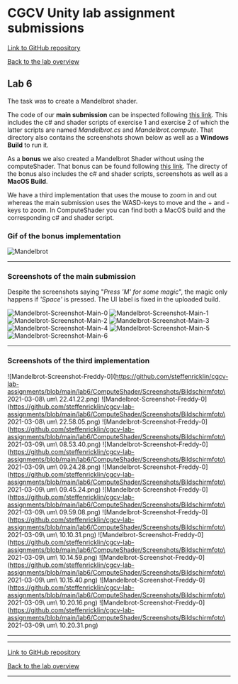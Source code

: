 # CGCV Unity lab assignment submissions

[Link to GitHub repository](https://github.com/steffenricklin/cgcv-lab-assignments)

[Back to the lab overview](https://steffenricklin.github.io/cgcv-lab-assignments/)

## Lab 6

The task was to create a Mandelbrot shader.

The code of our **main submission** can be inspected following [this link](https://github.com/steffenricklin/cgcv-lab-assignments/lab6/MainSubmission/).
This includes the c# and shader scripts of exercise 1 and exercise 2 of which the latter scripts are named _Mandelbrot.cs_ and _Mandelbrot.compute_.
That directory also contains the screenshots shown below as well as a **Windows Build** to run it.

As a **bonus** we also created a Mandelbrot Shader without using the computeShader. That bonus can be found following [this link](https://github.com/steffenricklin/cgcv-lab-assignments/blob/main/lab6/RonScripts).
The directy of the bonus also includes the c# and shader scripts, screenshots as well as a **MacOS Build**.

We have a third implementation that uses the mouse to zoom in and out whereas the main submission uses the WASD-keys to move and the + and - keys to zoom.
In ComputeShader you can find both a MacOS build and the corresponding c# and shader script.

### Gif of the bonus implementation
![Mandelbrot](https://github.com/steffenricklin/cgcv-lab-assignments/blob/main/lab6/RonScripts/mandel.gif)

___

### Screenshots of the main submission

Despite the screenshots saying "_Press 'M' for some magic_", the magic only happens if _'Space'_ is pressed. The UI label is fixed in the uploaded build.

![Mandelbrot-Screenshot-Main-0](https://github.com/steffenricklin/cgcv-lab-assignments/blob/main/lab6/MainSubmission/Screenshots/Mandelbrot-0.PNG)
![Mandelbrot-Screenshot-Main-1](https://github.com/steffenricklin/cgcv-lab-assignments/blob/main/lab6/MainSubmission/Screenshots/Mandelbrot-1.PNG)
![Mandelbrot-Screenshot-Main-2](https://github.com/steffenricklin/cgcv-lab-assignments/blob/main/lab6/MainSubmission/Screenshots/Mandelbrot-2.PNG)
![Mandelbrot-Screenshot-Main-3](https://github.com/steffenricklin/cgcv-lab-assignments/blob/main/lab6/MainSubmission/Screenshots/Mandelbrot-3.PNG)
![Mandelbrot-Screenshot-Main-4](https://github.com/steffenricklin/cgcv-lab-assignments/blob/main/lab6/MainSubmission/Screenshots/Mandelbrot-4.PNG)
![Mandelbrot-Screenshot-Main-5](https://github.com/steffenricklin/cgcv-lab-assignments/blob/main/lab6/MainSubmission/Screenshots/Mandelbrot-5.PNG)
![Mandelbrot-Screenshot-Main-6](https://github.com/steffenricklin/cgcv-lab-assignments/blob/main/lab6/MainSubmission/Screenshots/Mandelbrot-6.PNG)

___

### Screenshots of the third implementation
![Mandelbrot-Screenshot-Freddy-0](https://github.com/steffenricklin/cgcv-lab-assignments/blob/main/lab6/ComputeShader/Screenshots/Bildschirmfoto\ 2021-03-08\ um\ 22.41.22.png)
![Mandelbrot-Screenshot-Freddy-0](https://github.com/steffenricklin/cgcv-lab-assignments/blob/main/lab6/ComputeShader/Screenshots/Bildschirmfoto\ 2021-03-08\ um\ 22.58.05.png)
![Mandelbrot-Screenshot-Freddy-0](https://github.com/steffenricklin/cgcv-lab-assignments/blob/main/lab6/ComputeShader/Screenshots/Bildschirmfoto\ 2021-03-09\ um\ 08.53.40.png)
![Mandelbrot-Screenshot-Freddy-0](https://github.com/steffenricklin/cgcv-lab-assignments/blob/main/lab6/ComputeShader/Screenshots/Bildschirmfoto\ 2021-03-09\ um\ 09.24.28.png)
![Mandelbrot-Screenshot-Freddy-0](https://github.com/steffenricklin/cgcv-lab-assignments/blob/main/lab6/ComputeShader/Screenshots/Bildschirmfoto\ 2021-03-09\ um\ 09.45.24.png)
![Mandelbrot-Screenshot-Freddy-0](https://github.com/steffenricklin/cgcv-lab-assignments/blob/main/lab6/ComputeShader/Screenshots/Bildschirmfoto\ 2021-03-09\ um\ 09.59.08.png)
![Mandelbrot-Screenshot-Freddy-0](https://github.com/steffenricklin/cgcv-lab-assignments/blob/main/lab6/ComputeShader/Screenshots/Bildschirmfoto\ 2021-03-09\ um\ 10.10.31.png)
![Mandelbrot-Screenshot-Freddy-0](https://github.com/steffenricklin/cgcv-lab-assignments/blob/main/lab6/ComputeShader/Screenshots/Bildschirmfoto\ 2021-03-09\ um\ 10.14.59.png)
![Mandelbrot-Screenshot-Freddy-0](https://github.com/steffenricklin/cgcv-lab-assignments/blob/main/lab6/ComputeShader/Screenshots/Bildschirmfoto\ 2021-03-09\ um\ 10.15.40.png)
![Mandelbrot-Screenshot-Freddy-0](https://github.com/steffenricklin/cgcv-lab-assignments/blob/main/lab6/ComputeShader/Screenshots/Bildschirmfoto\ 2021-03-09\ um\ 10.20.16.png)
![Mandelbrot-Screenshot-Freddy-0](https://github.com/steffenricklin/cgcv-lab-assignments/blob/main/lab6/ComputeShader/Screenshots/Bildschirmfoto\ 2021-03-09\ um\ 10.20.31.png)


___

___

[Link to GitHub repository](https://github.com/steffenricklin/cgcv-lab-assignments)

[Back to the lab overview](https://steffenricklin.github.io/cgcv-lab-assignments/)

___
